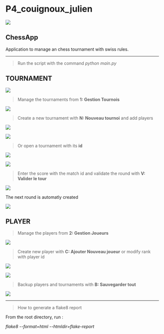 # P4_couignoux_julien

![](https://user.oc-static.com/upload/2020/09/22/16007793690358_chess%20club-01.png)
## ChessApp

Application to manage an chess tournament with swiss rules.

-----
> Run the script with the command *python main.py*

## TOURNAMENT

![](README/main_page.png)

> Manage the tournaments from __1: Gestion Tournois__

![](README/tournament_manage_page.png)

> Create a new tournament with  __N: Nouveau tournoi__ and add players

![](README/create_tournament_page.png)

![](README/add_player_page.png)

> Or open a tournament with its __id__

![](README/tournement_details.png)

![](README/create_tournament_page.png)

> Enter the score with the match id and validate the round with __V: Valider le tour__

![](README/math_update.png)

The next round is automatly created



![](README/round_added.png)

## PLAYER

> Manage the players from __2: Gestion Joueurs__

![](README/player_manage_page.png)

> Create new player with __C: Ajouter Nouveau joueur__ or modify rank with player id 

![](README/create_player.png)

![](README/modify_player.png)

> Backup players and tournaments with __B: Sauvegarder tout__

![](README/main_page.png)


-----
> How to generate a flake8 report

From the root directory, run : 

*flake8 --format=html --htmldir=flake-report*